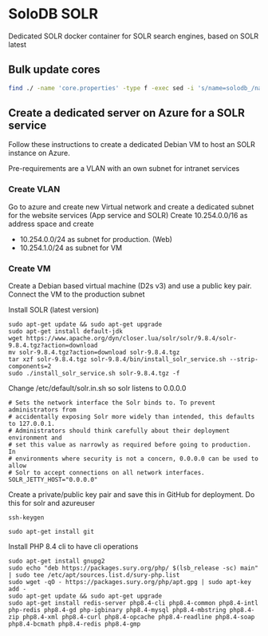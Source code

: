 # SoloDB SOLR

Dedicated SOLR docker container for SOLR search engines, based on SOLR latest

## Bulk update cores

```bash
find ./ -name 'core.properties' -type f -exec sed -i 's/name=solodb_/name=qutech_solodb_/g' {} \;
```

## Create a dedicated server on Azure for a SOLR service

Follow these instructions to create a dedicated Debian VM to host an SOLR instance on Azure.

Pre-requirements are a VLAN with an own subnet for intranet services

### Create VLAN

Go to azure and create new Virtual network and create a dedicated subnet for the website services (App service and SOLR)
Create 10.254.0.0/16 as address space and create

- 10.254.0.0/24 as subnet for production. (Web)
- 10.254.1.0/24 as subnet for VM

### Create VM

Create a Debian based virtual machine (D2s v3) and use a public key pair. Connect the VM to the production subnet

Install SOLR (latest version)

```shell
sudo apt-get update && sudo apt-get upgrade
sudo apt-get install default-jdk
wget https://www.apache.org/dyn/closer.lua/solr/solr/9.8.4/solr-9.8.4.tgz?action=download
mv solr-9.8.4.tgz?action=download solr-9.8.4.tgz
tar xzf solr-9.8.4.tgz solr-9.8.4/bin/install_solr_service.sh --strip-components=2
sudo ./install_solr_service.sh solr-9.8.4.tgz -f
```

Change /etc/default/solr.in.sh so solr listens to 0.0.0.0

```shell
# Sets the network interface the Solr binds to. To prevent administrators from
# accidentally exposing Solr more widely than intended, this defaults to 127.0.0.1.
# Administrators should think carefully about their deployment environment and
# set this value as narrowly as required before going to production. In
# environments where security is not a concern, 0.0.0.0 can be used to allow
# Solr to accept connections on all network interfaces.
SOLR_JETTY_HOST="0.0.0.0"
```

Create a private/public key pair and save this in GitHub for deployment. Do this for solr and azureuser

```shell
ssh-keygen
```

```shell
sudo apt-get install git
```

Install PHP 8.4 cli to have cli operations

```shell
sudo apt-get install gnupg2
sudo echo "deb https://packages.sury.org/php/ $(lsb_release -sc) main" | sudo tee /etc/apt/sources.list.d/sury-php.list
sudo wget -qO - https://packages.sury.org/php/apt.gpg | sudo apt-key add -
sudo apt-get update && sudo apt-get upgrade
sudo apt-get install redis-server php8.4-cli php8.4-common php8.4-intl php-redis php8.4-gd php-igbinary php8.4-mysql php8.4-mbstring php8.4-zip php8.4-xml php8.4-curl php8.4-opcache php8.4-readline php8.4-soap php8.4-bcmath php8.4-redis php8.4-gmp
```